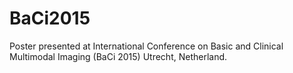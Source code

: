 # BaCi2015
Poster presented at  International Conference on Basic and Clinical Multimodal Imaging (BaCi 2015) Utrecht, Netherland.
